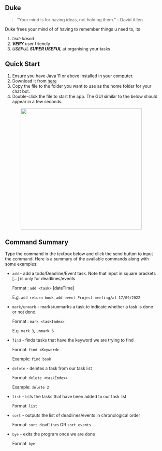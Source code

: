 ## Duke
> “Your mind is for having ideas, not holding them.” – David Allen

Duke frees your mind of  of having to remember things u need to, its 
1. *text-based*
2. ***VERY*** user friendly
3. ~~*USEFUL*~~ ***SUPER USEFUL*** at organising your tasks


## Quick Start
1. Ensure you have Java 11 or above installed in your computer.
2. Download it from [here](https://github.com/JordanChua/ip/releases)
3. Copy the file to the folder you want to use as the home folder for your chat bot.
4. Double-click the file to start the app. The GUI similar to the below should appear in a few seconds.

<p align="center">
<img src="https://user-images.githubusercontent.com/88762462/190427386-0ceb27f9-33d7-413e-91b2-05bd48e1e46a.png"  width="400">

## Command Summary
Type the command in the textbox below and click the send button to input the command. 
Here is a summary of the available commands along with some examples: 
- `add` - add a todo/Deadline/Event task. Note that input in square brackets [...] is only for deadlines/events <br/>

   Format : `add <task>` [dateTime] <br/>

   E.g. `add return book`, `add event Project meeting/at 17/09/2022`
- `mark/unmark` - marks/unmarks a task to indicate whether a task is done or not done. <br/>

   Format : `mark <taskIndex>` <br/>
   
   E.g. `mark 3`, `unmark 6`

- `find` - finds tasks that have the keyword we are trying to find <br/>

   Format: `find <Keyword>` <br/>
   
   Example: `find book`
   
- `delete` - deletes a task from our task list <br/>

   Format: `delete <taskIndex>` <br/>
   
   Example: `delete 2`
   
- `list` - lists the tasks that have been added to our task list <br/>

   Format: `list`
   
- `sort` - outputs the list of deadlines/events in chronological order <br/>

   Format: `sort deadlines` OR `sort events`
   
- `bye` - exits the program once we are done <br/>

   Format: `bye`
   

